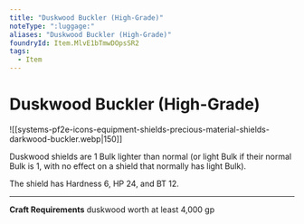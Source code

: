 ```yaml
---
title: "Duskwood Buckler (High-Grade)"
noteType: ":luggage:"
aliases: "Duskwood Buckler (High-Grade)"
foundryId: Item.MlvE1bTmwDOpsSR2
tags:
  - Item
---
```


# Duskwood Buckler (High-Grade)
![[systems-pf2e-icons-equipment-shields-precious-material-shields-darkwood-buckler.webp|150]]

Duskwood shields are 1 Bulk lighter than normal (or light Bulk if their normal Bulk is 1, with no effect on a shield that normally has light Bulk).

The shield has Hardness 6, HP 24, and BT 12.

* * *

**Craft Requirements** duskwood worth at least 4,000 gp
